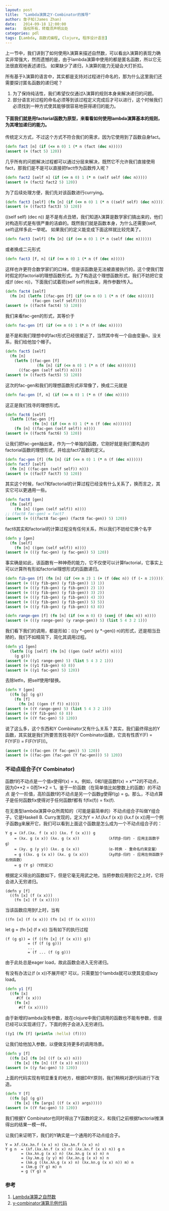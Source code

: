 ```yaml
---
layout: post
title:  "Lambda演算之Y-Combinator的推导"
author: 詹子知(James Zhan)
date:   2014-09-18 12:00:00
meta:   版权所有，转载须声明出处
categories: pdl
tags: [Lambda, 函数式编程, Clojure, 程序设计语言]
---
```



上一节中，我们讲到了如何使用λ演算来描述自然数，可以看出λ演算的表现力确实非常强大，然而遗憾的是，由于lambda演算中使用的都是匿名函数，所以它无法很直观地表述递归。
如果缺少了递归，λ演算的能力无疑会大打折扣。

所有基于λ演算的语言中，其实都是支持对过程进行命名的，那为什么这里我们还需要探讨匿名函数的递归呢？

1. 为了保持纯洁性，我们希望仅仅通过λ演算的规则本身来解决递归的问题。
2. 部分语言对过程的命名必须等到该过程定义完成后才可以进行，这个时候我们必须找到一种方式使其能够很容易地获得递归的能力。



#### 下面我们就是用factorial函数为原型，来看看如何使用lambda演算基本的规则，为其增加递归的能力。

传统定义方式，不过这个方式不符合我们的需求，因为它使用到了函数自身fact。

~~~clojure
(defn fact [n] (if (<= n 0) 1 (* n (fact (dec n)))))
(assert (= (fact 5) 120))
~~~

几乎所有的问题解决过程都可以通过分层来解决，既然它不允许我们直接使用fact，那我们是不是可以直接把fact作为函数传入呢？

~~~clojure
(defn fact2 [self n] (if (<= n 0) 1 (* n (self self (dec n)))))
(assert (= (fact2 fact2 5) 120))
~~~

为了后续处理方便，我们先对该函数进行currying。

~~~clojure
(defn fact3 [self] (fn [n] (if (<= n 0) 1 (* n ((self self) (dec n))))))
(assert (= ((fact3 fact3) 5) 120))
~~~

((self self) (dec n)) 是不是有点丑陋，我们知道λ演算是数学家们搞出来的，他们对构造形式是有很严重的洁癖的。既然我们就是函数本身，为什么还需要(self, self)这样多此一举呢。
如果我们的定义能变成下面这样就比较完美了。

~~~clojure
(defn fact3 [self] (fn [n] (if (<= n 0) 1 (* n (self (dec n))))))
~~~
或者换成二元形式

~~~clojure
(defn fact3 [f, n] (if (<= n 0) 1 (* n (f (dec n)))))
~~~
这样也许更符合数学家们的口味，但是该函数是无法被直接执行的，这个使我们暂时假定的factorial的理想函数形式。为了构造这个理想函数形式，我们不妨把它变成(f (dec n))，下面我们试着把(self self)拎出来，用作参数f传入。

~~~clojure
(defn fact4 [self]
  (fn [n] (letfn [(fac-gen [f] (if (<= n 0) 1 (* n (f (dec n)))))]
            (fac-gen (self self)))))
(assert (= ((fact4 fact4) 5) 120))
~~~

我们来看fac-gen的形式，其等价于

~~~clojure
(defn fac-gen [f] (if (<= n 0) 1 (* n (f (dec n)))))
~~~
是不是和我们理想中的fact形式已经很接近了，当然其中有一个自由变量n，没关系，我们给他加个帽子。

~~~clojure
(defn fact5 [self]
  (fn [n]
    (letfn [(fac-gen [f]
              (fn [n] (if (<= n 0) 1 (* n (f (dec n))))))]
      ((fac-gen (self self)) n))))
(assert (= ((fact5 fact5) 5) 120))
~~~

这次的fac-gen和我们的理想函数形式非常像了，换成二元就是

~~~clojure
(defn fac-gen [f, n] (if (<= n 0) 1 (* n (f (dec n)))))
~~~
这正是我们找寻的理想形式。

~~~clojure
(defn fact6 [self]
  (letfn [(fac-gen [f]
            (fn [n] (if (<= n 0) 1 (* n (f (dec n))))))]
    (fn [n] ((fac-gen (self self)) n))))
(assert (= ((fact6 fact6) 5) 120))
~~~

让我们把fac-gen抽出来，作为一个单独的函数，它刚好就是我们要构造的factorial函数的理想形式，并给出fact7函数的定义。

~~~clojure
(defn fac-gen [f] (fn [n] (if (<= n 0) 1 (* n (f (dec n))))))
(defn fact7 [self]
  (fn [n] ((fac-gen (self self)) n)))
(assert (= ((fact7 fact7) 5) 120))
~~~

其实这个时候，fact7和factorial的计算过程已经没有什么关系了，换而言之，其实它可以更通用一些。

~~~clojure
(defn fact8 [gen]
  (fn [self]
    (fn [n] ((gen (self self)) n))))
;; (fact8 fac-gen) = fact7
(assert (= (((fact8 fac-gen) (fact8 fac-gen)) 5) 120))
~~~

fact8其实和factorial的计算过程没有任何关系，所以我们不妨给它换个名字

~~~clojure
(defn y [gen]
  (fn [self]
    (fn [n] ((gen (self self)) n))))
(assert (= (((y fac-gen) (y fac-gen)) 5) 120))
~~~

事实确是如此，该函数有一种神奇的能力，它不仅使可以计算factorial，它事实上可以计算所有形如factorial理想形式的函数递归。

~~~clojure
(defn fib-gen [f] (fn [n] (if (<= n 2) 1 (+ (f (dec n)) (f (- n 2))))))
(assert (= (((y fib-gen) (y fib-gen)) 1) 1))
(assert (= (((y fib-gen) (y fib-gen)) 2) 1))
(assert (= (((y fib-gen) (y fib-gen)) 3) 2))
(assert (= (((y fib-gen) (y fib-gen)) 4) 3))
(assert (= (((y fib-gen) (y fib-gen)) 5) 5))
(assert (= (((y fib-gen) (y fib-gen)) 6) 8))

(defn range-gen [f] (fn [n] (if (<= n 0) () (conj (f (dec n)) n))))
(assert (= (((y range-gen) (y range-gen)) 5) (list 5 4 3 2 1)))
~~~

我们看下我们的调用，都是形如：(((y *-gen) (y *-gen)) n)的形式，还是相当丑陋的，我们不如精简下，简化其调用过程。

~~~clojure
(defn y1 [gen]
  (letfn [(g [self] (fn [n] ((gen (self self)) n)))]
    (g g)))
(assert (= ((y1 range-gen) 5) (list 5 4 3 2 1)))
(assert (= ((y1 fib-gen) 6) 8))
(assert (= ((y1 fac-gen) 5) 120))
~~~
去除letfn，把self使用f替换。

~~~clojure
(defn Y [gen]
  ((fn [g] (g g))
    (fn [f]
      (fn [n] ((gen (f f)) n)))))
(assert (= ((Y range-gen) 5) (list 5 4 3 2 1)))
(assert (= ((Y fib-gen) 6) 8))
(assert (= ((Y fac-gen) 5) 120))
~~~

说了这么多，这个东西和Y Combinator又有什么关系？其实，我们最终得出的Y函数，其实就是我们所要苦苦找寻的Y Combinator函数，它具有性质Y(F) = F(Y(F)) = F(F(Y(F)))。

~~~clojure
(assert (= ((fac-gen (Y fac-gen)) 5) 120))
(assert (= ((fac-gen (fac-gen (Y fac-gen))) 5) 120))
~~~

### 不动点组合子(Y Combinator)
函数f的不动点是一个值x使得f(x) = x。例如，0和1是函数f(x) = x\*\*2的不动点，因为0\*\*2 = 0而1\*\*2 = 1。鉴于一阶函数（在简单值比如整数上的函数）的不动点
是个一阶值，高阶函数f的不动点是另一个函数g使得f(g) = g。那么，不动点算子是任何函数fix使得对于任何函数f都有 f(fix(f)) = fix(f).

在无类型lambda演算中众所周知的（可能是最简单的）不动点组合子叫做Y组合子。它是Haskell B. Curry发现的，定义为Y = λf.(λx.f (x x)) (λx.f (x x))用一个例子函数g来展开它，我们可以看到上面这个函数是怎么成为一个不动点组合子的：

~~~
Y g = (λf.(λx. f (x x)) (λx. f (x x))) g
    = (λx. g (x x)) (λx. g (x x))            （λf的β-归约 - 应用主函数于g）
    = (λy. g (y y)) (λx. g (x x))            （α-转换 - 重命名约束变量）
    = g ((λx. g (x x)) (λx. g (x x)))        （λy的β-归约 - 应用左侧函数于右侧函数）
    = g (Y g)（Y的定义）
~~~

根据定义得出的函数如下，但是它毫无用武之地，当把参数应用到它之上时，它将会进入无穷递归。

~~~
(defn y [f]
  ((fn [x] (f (x x)))
    (fn [x] (f (x x)))))
~~~

当该函数应用到f上时，当有

~~~
((fn [x] (f (x x))) (fn [x] (f (x x)))))
~~~
let g = (fn [x] (f x x)) 当有如下的执行过程

~~~
(f (g g)) = (f ((fn [x] (f (x x))) g)) 
          = (f (f (g g)))
          ...
          = (f ... (f (g g)))
~~~
由于此处总是eager load，故此函数会进入无穷递归。

有没有办法让(f (x x))不展开呢? 可以，只需要加个lambda就可以使其变成lazy load。

~~~clojure
(defn y1 [f]
  ((fn [x]
     #(f (x x)))
    (fn [x]
      #(f (x x)))))
~~~

由于新增的lambda没有参数，故在clojure中我们调用的函数也不能有参数，但是已经可以实现递归了，下面的例子会进入无穷递归。

~~~clojure
((y1 (fn [f] (println :hello) (f))))
~~~

让我们给他加入参数，以便做支持更多的调用场景。

~~~clojure
(defn y [f]
  ((fn [x] (fn [n] ((f (x x)) n)))
    (fn [x] (fn [n] ((f (x x)) n)))))
(assert (= ((y fac-gen) 5) 120))
~~~

上面的代码实现有明显重复的地方，根据DRY原则，我们稍稍对源代码进行下改造。

~~~clojure
(defn Y [f]
  ((fn [g] (g g))
    (fn [x] (fn [args] ((f (x x)) args)))))
(assert (= ((Y fac-gen) 5) 120))
~~~

我们根据Y Combinator也同时得出了Y函数的定义，和我们之前根据factorial推演得出的结果一模一样。


让我们来证明下，我们的Y确实是一个通用的不动点组合子。

~~~
Y = λf.(λx.λn.f (x x) n) (λx.λn.f (x x) n)
Y g n  = (λf.(λx.λn.f (x x) n) (λx.λn.f (x x) n)) g n
       = (λx.λn.g (x x) n) (λx.λn.g (x x) n) n
       = (λy.λm.g (y y) m) (λx.λn.g (x x) n) n
       = (λm.g ((λx.λn.g (x x) n) (λx.λn.g (x x) n)) m) n
       = (λm.g (Y g) m) n
       = g (Y g) n
~~~



### 参考
1. [Lambda演算之自然数](http://jameszhan.github.io/pdl/2014/09/10/lambda-church-number.html)
2. [y-combinator演算示例代码](https://raw.githubusercontent.com/jameszhan/rhea/master/codes/clojure/calculation/deriving_y_combinator.clj)

